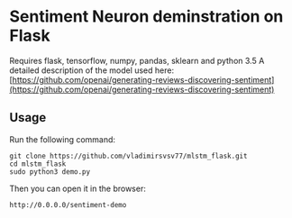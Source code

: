 # Sentiment Neuron deminstration on Flask

Requires flask, tensorflow, numpy, pandas, sklearn and python 3.5
A detailed description of the model used here: [https://github.com/openai/generating-reviews-discovering-sentiment](https://github.com/openai/generating-reviews-discovering-sentiment)

## Usage

Run the following command:

```
git clone https://github.com/vladimirsvsv77/mlstm_flask.git
cd mlstm_flask
sudo python3 demo.py
```

Then you can open it in the browser:

```
http://0.0.0.0/sentiment-demo
```
